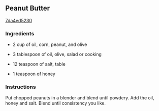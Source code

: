 ## Peanut Butter

[7da4ed5230](http://www.food.com/recipe/peanut-butter-211138)

### Ingredients

 - 2 cup of oil, corn, peanut, and olive

 - 3 tablespoon of oil, olive, salad or cooking

 - 12 teaspoon of salt, table

 - 1 teaspoon of honey

### Instructions

Put chopped peanuts in a blender and blend until powdery. Add the oil, honey and salt. Blend until consistency you like.